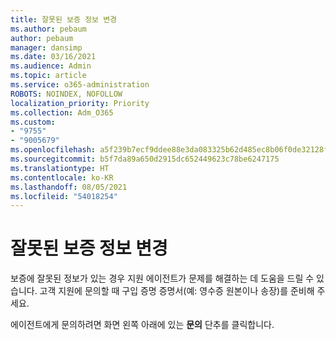```yaml
---
title: 잘못된 보증 정보 변경
ms.author: pebaum
author: pebaum
manager: dansimp
ms.date: 03/16/2021
ms.audience: Admin
ms.topic: article
ms.service: o365-administration
ROBOTS: NOINDEX, NOFOLLOW
localization_priority: Priority
ms.collection: Adm_O365
ms.custom:
- "9755"
- "9005679"
ms.openlocfilehash: a5f239b7ecf9ddee88e3da083325b62d485ec8b06f0de32128fc6a750044af36
ms.sourcegitcommit: b5f7da89a650d2915dc652449623c78be6247175
ms.translationtype: HT
ms.contentlocale: ko-KR
ms.lasthandoff: 08/05/2021
ms.locfileid: "54018254"
---
```

# <a name="change-incorrect-warranty-information"></a>잘못된 보증 정보 변경

보증에 잘못된 정보가 있는 경우 지원 에이전트가 문제를 해결하는 데 도움을 드릴 수 있습니다. 고객 지원에 문의할 때 구입 증명 증명서(예: 영수증 원본이나 송장)를 준비해 주세요.

에이전트에게 문의하려면 화면 왼쪽 아래에 있는 **문의** 단추를 클릭합니다.